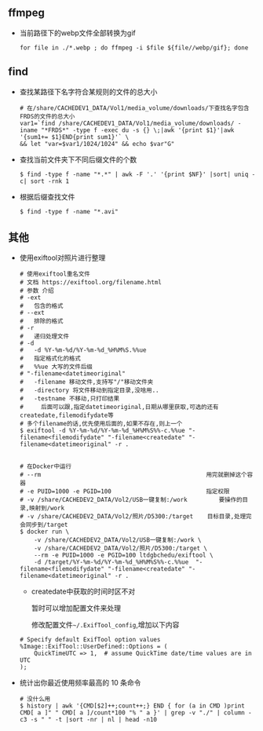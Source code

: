 ## ffmpeg
- 当前路径下的webp文件全部转换为gif
  ```shell
  for file in ./*.webp ; do ffmpeg -i $file ${file//webp/gif}; done
  ```
## find  
- 查找某路径下名字符合某规则的文件的总大小
  ```shell
  # 在/share/CACHEDEV1_DATA/Vol1/media_volume/downloads/下查找名字包含FRDS的文件的总大小
  var1=`find /share/CACHEDEV1_DATA/Vol1/media_volume/downloads/ -iname "*FRDS*" -type f -exec du -s {} \;|awk '{print $1}'|awk '{sum1+= $1}END{print sum1}'` \
  && let "var=$var1/1024/1024" && echo $var"G"
  ```
- 查找当前文件夹下不同后缀文件的个数

  ```shell
  $ find -type f -name "*.*" | awk -F '.' '{print $NF}' |sort| uniq -c| sort -rnk 1
  ```
- 根据后缀查找文件

  ```shell
  $ find -type f -name "*.avi"
  ```  
## 其他
- 使用exiftool对照片进行整理
  ```shell
  # 使用exiftool重名文件
  # 文档 https://exiftool.org/filename.html
  # 参数 介绍
  # -ext 
  #   包含的格式
  # --ext
  #   排除的格式
  # -r
  #   递归处理文件
  # -d
  #   -d %Y-%m-%d/%Y-%m-%d_%H%M%S.%%ue
  #   指定格式化的格式
  #   %%ue 大写的文件后缀
  # "-filename<datetimeoriginal"
  #   -filename 移动文件,支持写"/"移动文件夹
  #   -directory 将文件移动到指定目录,没啥用..
  #   -testname 不移动,只打印结果
  #     后面可以跟,指定datetimeoriginal,日期从哪里获取,可选的还有 createdate,filemodifydate等
  # 多个filename的话,优先使用后面的,如果不存在,则上一个
  $ exiftool -d %Y-%m-%d/%Y-%m-%d_%H%M%S%%-c.%%ue "-filename<filemodifydate" "-filename<createdate" "-filename<datetimeoriginal" -r .

  
  # 在Docker中运行
  # --rm                                               用完就删掉这个容器
  # -e PUID=1000 -e PGID=100                           指定权限
  # -v /share/CACHEDEV2_DATA/Vol2/USB一键复制:/work         要操作的目录,映射到/work
  # -v /share/CACHEDEV2_DATA/Vol2/照片/D5300:/target    目标目录,处理完会同步到/target
  $ docker run \
      -v /share/CACHEDEV2_DATA/Vol2/USB一键复制:/work \
      -v /share/CACHEDEV2_DATA/Vol2/照片/D5300:/target \
      --rm -e PUID=1000 -e PGID=100 ltdgbchedu/exiftool \
      -d /target/%Y-%m-%d/%Y-%m-%d_%H%M%S%%-c.%%ue  "-filename<filemodifydate" "-filename<createdate" "-filename<datetimeoriginal" -r .
  ```
  - createdate中获取的时间时区不对

    暂时可以增加配置文件来处理

    修改配置文件`~/.ExifTool_config`,增加以下内容
  ```
  # Specify default ExifTool option values
  %Image::ExifTool::UserDefined::Options = (
      QuickTimeUTC => 1,  # assume QuickTime date/time values are in UTC
  );
  ```
- 统计出你最近使用频率最高的 10 条命令

  ```shell
  # 没什么用
  $ history | awk '{CMD[$2]++;count++;} END { for (a in CMD )print CMD[ a ]" " CMD[ a ]/count*100 "% " a }' | grep -v "./" | column -c3 -s " " -t |sort -nr | nl | head -n10
  ```






